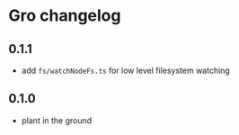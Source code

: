 # Gro changelog

## 0.1.1

- add `fs/watchNodeFs.ts` for low level filesystem watching

## 0.1.0

- plant in the ground
